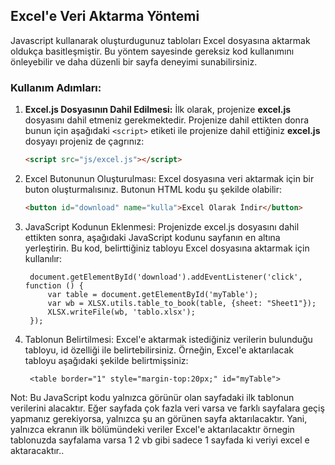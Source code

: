 ## Excel'e Veri Aktarma Yöntemi

Javascript kullanarak oluşturdugunuz tabloları Excel dosyasına aktarmak oldukça basitleşmiştir. Bu yöntem sayesinde gereksiz kod kullanımını önleyebilir ve daha düzenli bir sayfa deneyimi sunabilirsiniz.

### Kullanım Adımları:

1. **Excel.js Dosyasının Dahil Edilmesi:**
   İlk olarak, projenize **excel.js** dosyasını dahil etmeniz gerekmektedir. Projenize dahil ettikten donra bunun için aşağıdaki `<script>` etiketi ile projenize dahil ettiğiniz **excel.js** dosyayı projeniz de çagrınız:
   ```html
   <script src="js/excel.js"></script>

2. Excel Butonunun Oluşturulması: Excel dosyasına veri aktarmak için bir buton oluşturmalısınız. Butonun HTML kodu şu şekilde olabilir:
    ```html
    <button id="download" name="kulla">Excel Olarak İndir</button>

3. JavaScript Kodunun Eklenmesi: Projenizde excel.js dosyasını dahil ettikten sonra, aşağıdaki JavaScript kodunu sayfanın en altına yerleştirin. Bu kod, belirttiğiniz tabloyu Excel dosyasına aktarmak için kullanılır:

        document.getElementById('download').addEventListener('click', function () {
            var table = document.getElementById('myTable');
            var wb = XLSX.utils.table_to_book(table, {sheet: "Sheet1"});
            XLSX.writeFile(wb, 'tablo.xlsx');
        });

4. Tablonun Belirtilmesi: Excel'e aktarmak istediğiniz verilerin bulunduğu tabloyu, id özelliği ile belirtebilirsiniz. Örneğin, Excel'e aktarılacak tabloyu aşağıdaki şekilde belirtmişsiniz:
 
        <table border="1" style="margin-top:20px;" id="myTable">


 Not:
    Bu JavaScript kodu yalnızca görünür olan sayfadaki ilk tablonun verilerini alacaktır. Eğer sayfada çok fazla veri varsa ve farklı sayfalara geçiş yapmanız gerekiyorsa, yalnızca şu an görünen sayfa aktarılacaktır. Yani, yalnızca ekranın ilk bölümündeki veriler Excel'e aktarılacaktır örnegin tablonuzda sayfalama varsa 1 2 vb gibi sadece 1 sayfada ki veriyi excel e aktaracaktır..


